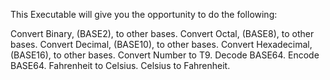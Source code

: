 This Executable will give you the opportunity to do the following:

Convert Binary, (BASE2), to other bases.
Convert Octal, (BASE8), to other bases.
Convert Decimal, (BASE10), to other bases.
Convert Hexadecimal, (BASE16), to other bases.
Convert Number to T9.
Decode BASE64.
Encode BASE64.
Fahrenheit to Celsius.
Celsius to Fahrenheit.
